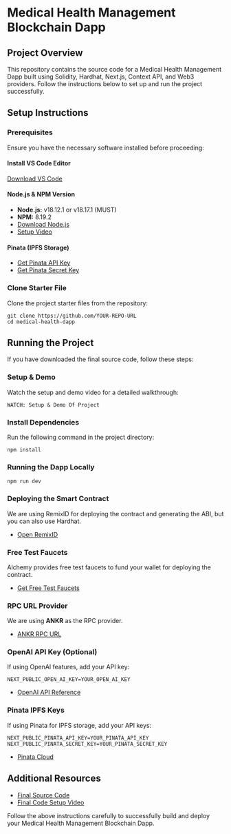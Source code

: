 # Medical Health Management Blockchain Dapp

## Project Overview

This repository contains the source code for a Medical Health Management Dapp built using Solidity, Hardhat, Next.js, Context API, and Web3 providers. Follow the instructions below to set up and run the project successfully.

## Setup Instructions

### Prerequisites
Ensure you have the necessary software installed before proceeding:

#### Install VS Code Editor
[Download VS Code](https://code.visualstudio.com/download)

#### Node.js & NPM Version
- **Node.js:** v18.12.1 or v18.17.1 (MUST)
- **NPM:** 8.19.2
- [Download Node.js](https://nodejs.org/en/download)
- [Setup Video](https://youtu.be/)

#### Pinata (IPFS Storage)
- [Get Pinata API Key](https://pinata.cloud)
- [Get Pinata Secret Key](https://pinata.cloud)

### Clone Starter File
Clone the project starter files from the repository:
```
git clone https://github.com/YOUR-REPO-URL
cd medical-health-dapp
```

## Running the Project

If you have downloaded the final source code, follow these steps:

### Setup & Demo
Watch the setup and demo video for a detailed walkthrough:
```
WATCH: Setup & Demo Of Project
```

### Install Dependencies
Run the following command in the project directory:
```
npm install
```

### Running the Dapp Locally
```
npm run dev
```

### Deploying the Smart Contract
We are using RemixID for deploying the contract and generating the ABI, but you can also use Hardhat.
- [Open RemixID](https://remix-project.org)

### Free Test Faucets
Alchemy provides free test faucets to fund your wallet for deploying the contract.
- [Get Free Test Faucets](https://www.theblockchaincoders.com/resource)

### RPC URL Provider
We are using **ANKR** as the RPC provider.
- [ANKR RPC URL](https://www.ankr.com/rpc/)

### OpenAI API Key (Optional)
If using OpenAI features, add your API key:
```
NEXT_PUBLIC_OPEN_AI_KEY=YOUR_OPEN_AI_KEY
```
- [OpenAI API Reference](https://platform.openai.com/docs/api-reference/introduction)

### Pinata IPFS Keys
If using Pinata for IPFS storage, add your API keys:
```
NEXT_PUBLIC_PINATA_API_KEY=YOUR_PINATA_API_KEY
NEXT_PUBLIC_PINATA_SECRET_KEY=YOUR_PINATA_SECRET_KEY
```
- [Pinata Cloud](https://www.pinata.cloud/)

## Additional Resources
- [Final Source Code](#)
- [Final Code Setup Video](#)

Follow the above instructions carefully to successfully build and deploy your Medical Health Management Blockchain Dapp.

